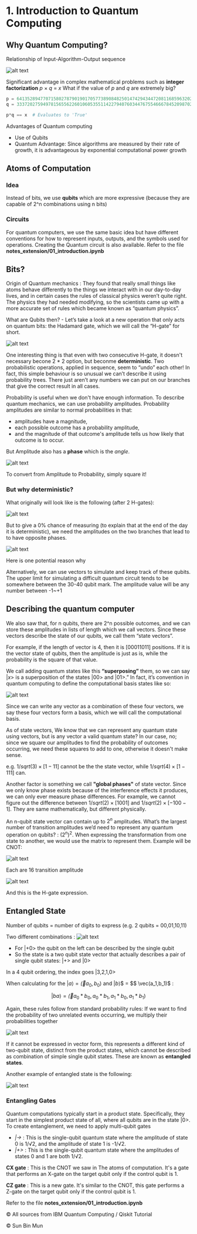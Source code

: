 # 1. Introduction to Quantum Computing

## Why Quantum Computing?

Relationship of Input-Algorithm-Output sequence

![alt text](..assets/1.png)

Significant advantage in complex mathematical problems such as **integer factorization**
*p* $\times$ *q* = *x*
What if the value of *p* and *q* are extremely big?

```python
p = 64135289477071580278790190170577389084825014742943447208116859632024532344630238623598752668347708737661925585694639798853367
q = 33372027594978156556226010605355114227940760344767554666784520987023841729210037080257448673296881877565718986258036932062711

p*q == x  # Evaluates to 'True'
```

Advantages of Quantum computing
- Use of Qubits 
- Quantum Advantage: Since algorithms are measured by their rate of growth, it is advantageous by exponential computational power growth


## Atoms of Computation
### Idea
Instead of bits, we use **qubits** which are more expressive (because they are capable of 2^n combinations using n bits)

### Circuits
For quantum computers, we use the same basic idea but have different conventions for how to represent inputs, outputs, and the symbols used for operations. 
Creating the Quantum circuit is also available. Refer to the file **notes_extension/01_introduction.ipynb**

## Bits?

Origin of Quantum mechanics : They found that really small things like atoms behave differently to the things we interact with in our day-to-day lives, and in certain cases the rules of classical physics weren’t quite right. The physics they had needed modifying, so the scientists came up with a more accurate set of rules which became known as “quantum physics”.

What are Qubits then? - Let’s take a look at a new operation that only acts on quantum bits: the Hadamard gate, which we will call the “H-gate” for short.

![alt text](../assets/4.png)

One interesting thing is that even with two consecutive H-gate, it doesn't necessary becone 2 * 2 option, but beconme **deterministic**. Two probabilistic operations, applied in sequence, seem to “undo” each other! In fact, this simple behaviour is so unusual we can’t describe it using probability trees. There just aren’t any numbers we can put on our branches that give the correct result in all cases.

Probability is useful when we don't have enough information. To describe quantum mechanics, we can use probability amplitudes. Probability amplitudes are similar to normal probabilities in that:

- amplitudes have a magnitude,
- each possible outcome has a probability amplitude,
- and the magnitude of that outcome's amplitude tells us how likely that outcome is to occur.

But Amplitude also has a **phase** which is the *angle*. 

![alt text](../assets/5.png)

To convert from Amplitude to Probability, simply square it!

### But why deterministic?

What originally will look like is the following (after 2 H-gates):

![alt text](../assets/6.png)

But to give a 0% chance of measuring (to explain that at the end of the day it is deterministic), we need the amplitudes on the two branches that lead to  to have opposite phases.

![alt text](../assets/7.png)

Here is one potential reason why

Alternatively, we can use vectors to simulate and keep track of these qubits. The upper limit for simulating a difficult quantum circuit tends to be somewhere between the 30-40 qubit mark. The amplitude value will be any number between -1~+1

## Describing the quantum computer

We also saw that, for n qubits, there are 2^n possible outcomes, and we can store these amplitudes in lists of length which we call vectors. Since these vectors describe the state of our qubits, we call them “state vectors”.

For example, if the length of vector is 4, then it is $[00 01 10 11]$ positions. If it is the vector state of qubits, then the amplitude is just as is, while the probability is the square of that value.

We call adding quantum states like this **“superposing”** them, so we can say $|x>$ is a superposition of the states $|00>$ and $|01>$.” In fact, it’s convention in quantum computing to define the computational basis states like so:

![alt text](../assets/8.png)

Since we can write any vector as a combination of these four vectors, we say these four vectors form a basis, which we will call the computational basis.

As of state vectors, We know that we can represent any quantum state using vectors, but is any vector a valid quantum state? In our case, no; since we square our amplitudes to find the probability of outcomes occurring, we need these squares to add to one, otherwise it doesn't make sense.

e.g. $1/sqrt(3) \times [1 -1 1]$ cannot be the the state vector, while $1/sqrt(4) \times [1 -1 1 1]$ can.

Another factor is something we call **"global phases"** of state vector. Since we only know phase exists because of the interference effects it produces, we can only ever measure phase differences. For example, we cannot figure out the difference between $1/sqrt(2) \times [1 0 0 1]$ and $1/sqrt(2) \times [-1 0 0 -1]$. They are same mathematically, but different physically.

An n-qubit state vector can contain up to $2^n$ amplitudes. What’s the largest number of transition amplitudes we’d need to represent any quantum operation on  qubits? : $(2^n)^2$. When expressing the transformation from one state to another, we would use the matrix to represent them. Example will be CNOT:

![alt text](../assets/9.png)

Each are 16 transition amplitude 

![alt text](../assets/10.png)

And this is the H-gate expression.

## Entangled State

Number of qubits = number of digits to express (e.g. 2 qubits = 00,01,10,11)

Two different combinations : 
![alt text](../assets/11.png)

- For |+0> the qubit on the left can be described by the single qubit 
- So the  state is a two qubit state vector that actually describes a pair of single qubit states: |+> and |0>

In a 4 qubit ordering, the index goes |3,2,1,0>

When calculating for the $|a\rangle =  \vec(a_0,b_0)$ and $|b\rangle$$ = $$ \vec(a_1,b_1)$ :

$$|b a\rangle =  \vec(a_0*b_0,a_0*b_1,a_1*b_0,a_1*b_1)$$

Again, these rules follow from standard probability rules: If we want to find the probability of two unrelated events occurring, we multiply their probabilities together

![alt text](../assets/12.png)


If it cannot be expressed in vector form, this represents a different kind of two-qubit state, distinct from the product states, which cannot be described as combination of simple single qubit states. These are known as **entangled states**.


Another example of entangled state is the following:

![alt text](../assets/13.png)

### Entangling Gates

Quantum computations typically start in a product state. Specifically, they start in the simplest product state of all, where all qubits are in the state |0>. To create entanglement, we need to apply multi-qubit gates

- *|->* : This is the single-qubit quantum state where the amplitude of state 0 is 1/√2, and the amplitude of state 1 is -1/√2.
- *|+>* : This is the single-qubit quantum state where the amplitudes of states 0 and 1 are both 1/√2.

**CX gate** : This is the CNOT we saw in The atoms of computation. It's a gate that performs an X-gate on the target qubit only if the control qubit is 1.

**CZ gate** : This is a new gate. It's similar to the CNOT, this gate performs a Z-gate on the target qubit only if the control qubit is 1.

Refer to the file **notes_extension/01_introduction.ipynb**











&copy; All sources from IBM Quantum Computing / Qiskit Tutorial

&copy; Sun Bin Mun 